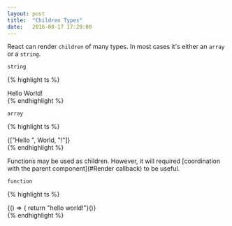 ```yaml
---
layout: post
title:  "Children Types"
date:   2016-08-17 17:20:00
---
```


React can render `children` of many types. In most cases it's either an `array` or a `string`.

`string`

{% highlight ts %}
<div>
  Hello World!
</div>
{% endhighlight %}

`array`

{% highlight ts %}
<div>
  {["Hello ", <span>World</span>, "!"]}
</div>
{% endhighlight %}

Functions may be used as children. However, it will required [coordination with the parent component](#Render callback) to be useful.

`function`

{% highlight ts %}
<div>
  {() => { return "hello world!"}()}
</div>
{% endhighlight %}
